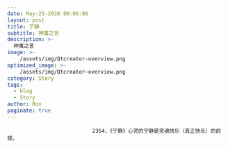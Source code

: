 ```yaml
---
date: May-25-2020 00:00:00
layout: post
title: 宁静
subtitle: 神寓之言
description: >-
  神寓之言
image: >-
    /assets/img/Qtcreator-overview.png
optimized_image: >-
    /assets/img/Qtcreator-overview.png
category: Story
tags:
  - blog
  - Story
author: Ron
paginate: true
---
```


							　　2354，《宁静》心灵的宁静是灵魂快乐（真正快乐）的前提。
							
							
						